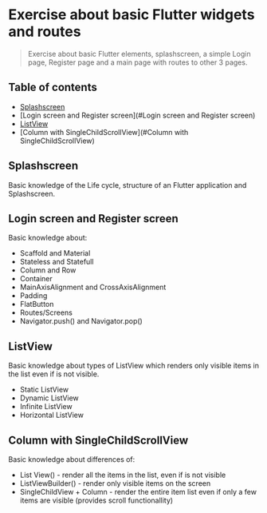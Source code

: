 # Exercise about basic Flutter widgets and routes
> Exercise about basic Flutter elements, splashscreen, a simple Login page, Register page and a main page with routes to other 3 pages.

## Table of contents
* [Splashscreen](#Splashscreen)
* [Login screen and Register screen](#Login screen and Register screen)
* [ListView](#ListView)
* [Column with SingleChildScrollView](#Column with SingleChildScrollView)


## Splashscreen
Basic knowledge of the Life cycle, structure of an Flutter application and Splashscreen.

## Login screen and Register screen
Basic knowledge about:

* Scaffold and Material 
* Stateless and Statefull
* Column and Row 
* Container
* MainAxisAlignment and CrossAxisAlignment
* Padding
* FlatButton 
* Routes/Screens
* Navigator.push() and Navigator.pop()

## ListView
Basic knowledge about types of ListView which renders only visible items in the list even if is not visible.

* Static ListView
* Dynamic ListView
* Infinite ListView
* Horizontal ListView

## Column with SingleChildScrollView
Basic knowledge about differences of:

* List View() - render all the items in the list, even if is not visible
* ListViewBuilder() - render only visible items on the screen
* SingleChildView + Column - render the entire item list even if only a few items are visible (provides scroll functionallity)

